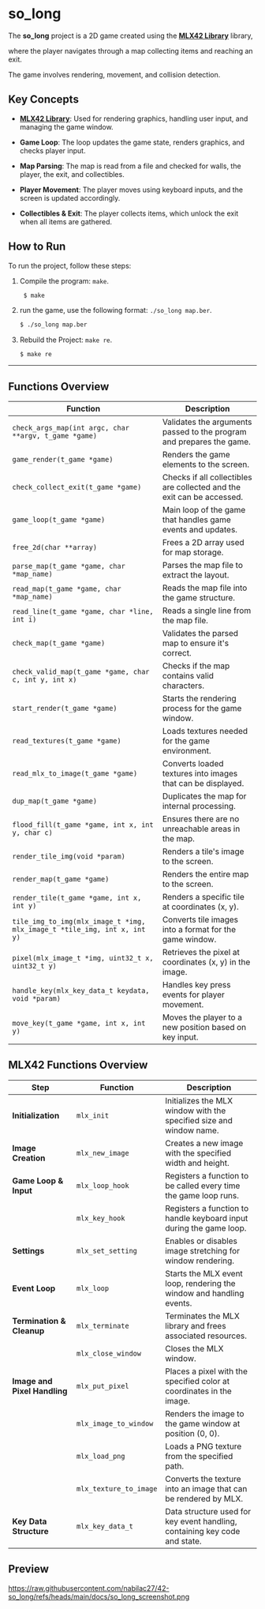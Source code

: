 # **so_long**
The **so_long** project is a 2D game created using the **[MLX42 Library](https://github.com/codam-coding-college/MLX42)** library,

where the player navigates through a map collecting items and reaching an exit. 

The game involves rendering, movement, and collision detection.

## **Key Concepts**

- **[MLX42 Library](https://github.com/codam-coding-college/MLX42)**: Used for rendering graphics, handling user input, and managing the game window.

- **Game Loop**: The loop updates the game state, renders graphics, and checks player input.

- **Map Parsing**: The map is read from a file and checked for walls, the player, the exit, and collectibles.

- **Player Movement**: The player moves using keyboard inputs, and the screen is updated accordingly.

- **Collectibles & Exit**: The player collects items, which unlock the exit when all items are gathered.


## How to Run

To run the project, follow these steps:

1. Compile the program: `make`.
   ```bash
    $ make
    ```
2.  run the game, use the following format: `./so_long map.ber`.
    ```bash
    $ ./so_long map.ber
    ```
3. Rebuild the Project: `make re`.
    ```bash
    $ make re
    ```

---
   

## **Functions Overview**

| **Function**                            | **Description** |
|-----------------------------------------|-----------------|
| `check_args_map(int argc, char **argv, t_game *game)` | Validates the arguments passed to the program and prepares the game. |
| `game_render(t_game *game)`             | Renders the game elements to the screen. |
| `check_collect_exit(t_game *game)`      | Checks if all collectibles are collected and the exit can be accessed. |
| `game_loop(t_game *game)`               | Main loop of the game that handles game events and updates. |
| `free_2d(char **array)`                 | Frees a 2D array used for map storage. |
| `parse_map(t_game *game, char *map_name)` | Parses the map file to extract the layout. |
| `read_map(t_game *game, char *map_name)` | Reads the map file into the game structure. |
| `read_line(t_game *game, char *line, int i)` | Reads a single line from the map file. |
| `check_map(t_game *game)`               | Validates the parsed map to ensure it's correct. |
| `check_valid_map(t_game *game, char c, int y, int x)` | Checks if the map contains valid characters. |
| `start_render(t_game *game)`            | Starts the rendering process for the game window. |
| `read_textures(t_game *game)`           | Loads textures needed for the game environment. |
| `read_mlx_to_image(t_game *game)`      | Converts loaded textures into images that can be displayed. |
| `dup_map(t_game *game)`                 | Duplicates the map for internal processing. |
| `flood_fill(t_game *game, int x, int y, char c)` | Ensures there are no unreachable areas in the map. |
| `render_tile_img(void *param)`          | Renders a tile's image to the screen. |
| `render_map(t_game *game)`              | Renders the entire map to the screen. |
| `render_tile(t_game *game, int x, int y)` | Renders a specific tile at coordinates (x, y). |
| `tile_img_to_img(mlx_image_t *img, mlx_image_t *tile_img, int x, int y)` | Converts tile images into a format for the game window. |
| `pixel(mlx_image_t *img, uint32_t x, uint32_t y)` | Retrieves the pixel at coordinates (x, y) in the image. |
| `handle_key(mlx_key_data_t keydata, void *param)` | Handles key press events for player movement. |
| `move_key(t_game *game, int x, int y)`  | Moves the player to a new position based on key input. |




## **MLX42 Functions Overview**

| **Step**                   | **Function**                | **Description**                                                                 |
|----------------------------|-----------------------------|---------------------------------------------------------------------------------|
| **Initialization**       | `mlx_init`                  | Initializes the MLX window with the specified size and window name.             |
| **Image Creation**       | `mlx_new_image`             | Creates a new image with the specified width and height.                        |
| **Game Loop & Input**    | `mlx_loop_hook`             | Registers a function to be called every time the game loop runs.                |
|                            | `mlx_key_hook`              | Registers a function to handle keyboard input during the game loop.             |
| **Settings**             | `mlx_set_setting`           | Enables or disables image stretching for window rendering.                      |
| **Event Loop**           | `mlx_loop`                  | Starts the MLX event loop, rendering the window and handling events.            |
| **Termination & Cleanup**| `mlx_terminate`             | Terminates the MLX library and frees associated resources.                      |
|                            | `mlx_close_window`          | Closes the MLX window.                                                         |
| **Image and Pixel Handling** | `mlx_put_pixel`          | Places a pixel with the specified color at coordinates in the image.            |
|                            | `mlx_image_to_window`       | Renders the image to the game window at position (0, 0).                        |
|                            | `mlx_load_png`              | Loads a PNG texture from the specified path.                                    |
|                            | `mlx_texture_to_image`      | Converts the texture into an image that can be rendered by MLX.                 |
| **Key Data Structure**      | `mlx_key_data_t`            | Data structure used for key event handling, containing key code and state.     |


## Preview
https://raw.githubusercontent.com/nabilac27/42-so_long/refs/heads/main/docs/so_long_screenshot.png
